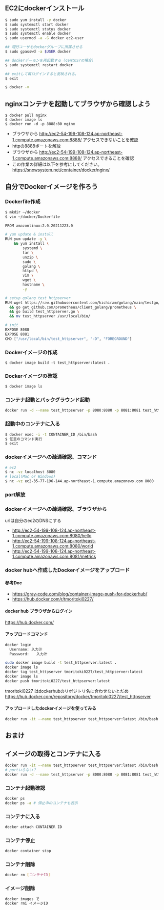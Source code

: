 ## EC2にdockerインストール
```bash
$ sudo yum install -y docker
$ sudo systemctl start docker
$ sudo systemctl status docker
$ sudo systemctl enable docker
$ sudo usermod -a -G docker ec2-user

## 現行ユーザをdockerグループに所属させる
$ sudo gpasswd -a $USER docker

## dockerデーモンを再起動する (CentOS7の場合)
$ sudo systemctl restart docker

## exitして再ログインすると反映される。
$ exit

$ docker -v
```

## nginxコンテナを起動してブラウザから確認しよう

```
$ docker pull nginx
$ docker image ls
$ docker run -d -p 8888:80 nginx
```
- ブラウザから
http://ec2-54-199-108-124.ap-northeast-1.compute.amazonaws.com:8888/
アクセスできないことを確認
- httpの8888ポートを解放
- ブラウザから
http://ec2-54-199-108-124.ap-northeast-1.compute.amazonaws.com:8888/
アクセスできることを確認
- この作業の詳細は以下を参考にしてください。
https://snowsystem.net/container/docker/nginx/

## 自分でDockerイメージを作ろう
### Dockerfile作成
```bash
$ mkdir ~/docker
$ vim ~/docker/Dockerfile
```

```bash
FROM amazonlinux:2.0.20211223.0

# yum update & install
RUN yum update -y \
    && yum install \
        systemd \
        tar \
        unzip \
        sudo \
        golang \
        httpd \
        vim \
        wget \
        hostname \
        -y

# setup golang test_httpserver
RUN wget https://raw.githubusercontent.com/kichiram/golang/main/testgo/test_httpserver.go \
  && go get github.com/prometheus/client_golang/prometheus \
  && go build test_httpserver.go \
  && mv test_httpserver /usr/local/bin/ 

# init
EXPOSE 8080
EXPOSE 8081
CMD ["/usr/local/bin/test_httpserver", "-D", "FOREGROUND"]
```

### Dockerイメージの作成
```
$ docker image build -t test_httpserver:latest .
```

### Dockerイメージの確認
```bash
$ docker image ls
```

### コンテナ起動とバックグラウンド起動
```bash
docker run -d --name test_httpserver -p 8080:8080 -p 8081:8081 test_httpserver:latest
```

### 起動中のコンテナに入る
```bash
$ docker exec -i -t CONTAINER_ID /bin/bash
$ 任意のコマンド実行
$ exit
```

### dockerイメージへの疎通確認、コマンド
```bash
# ec2
$ nc -vz localhost 8080
# local(Mac or Windows)
$ nc -vz ec2-35-77-196-144.ap-northeast-1.compute.amazonaws.com 8080
```

### port解放

### dockerイメージへの疎通確認、ブラウザから
urlは自分のec2のDNSにする
- http://ec2-54-199-108-124.ap-northeast-1.compute.amazonaws.com:8080/hello
- http://ec2-54-199-108-124.ap-northeast-1.compute.amazonaws.com:8080/world
- http://ec2-54-199-108-124.ap-northeast-1.compute.amazonaws.com:8081/metrics

### docker hubへ作成したDockerイメージをアップロード

#### 参考Doc
- https://gray-code.com/blog/container-image-push-for-dockerhub/
- https://hub.docker.com/r/tmoritoki0227/

#### docker hub ブラウザからログイン
https://hub.docker.com/

#### アップロードコマンド
```bash
docker login
  Username: 入力汁
  Password:　　入力汁

sudo docker image build -t test_httpserver:latest .
docker image ls
docker tag test_httpserver tmoritoki0227/test_httpserver:latest
docker image ls
docker push tmoritoki0227/test_httpserver:latest
```
tmoritoki0227 はdockerhubのリポジトリ名に合わせないとだめ
https://hub.docker.com/repository/docker/tmoritoki0227/test_httpserver

#### アップロードしたdockerイメージを使ってみる

```bash
docker run -it --name test_httpserver test_httpserver:latest /bin/bash
```

## おまけ
## イメージの取得とコンテナに入る
```bash
docker run -it --name test_httpserver test_httpserver:latest /bin/bash
# portいらない？
docker run -d --name test_httpserver -p 8080:8080 -p 8081:8081 test_httpserver:latest
```

### コンテナ起動確認
```bash
docker ps
docker ps -a # 停止中のコンテナも表示
```

### コンテナに入る
```bash
docker attach CONTAINER ID
```

### コンテナ停止
```bash
docker container stop
```

### コンテナ削除
```bash
docker rm [コンテナID]
```

### イメージ削除
```bash
docker images で
docker rmi イメージID
```
